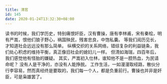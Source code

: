 ```yaml
---
title: 清官
id: 145
date: 2020-01-24T13:32:30+08:00
---
```



读书的时候，我们学历史，特别痛恨奸臣，汉有曹操，唐有李林甫，宋有秦桧，明有严嵩，恨他们狼子野心，祸国殃民，残害忠良，中饱私囊。 等我们阅历见长，才知道社会远远没有那么简单。 纵横交织的关系网络，错综复杂的利益链条，我们处心积虑的维持平衡，真正像旧社会的媳妇儿一样。 但清如海瑞，四百年后，我们感觉他有怪胎的嫌疑。 其实，严嵩初入仕林，谁知他不是一腔热血，为民请命呢？ 没有人是干净的，亦没有人能挣脱。 工作生活，一如漫漫取经路，散伙分行李容易，然而真经终是要取的，我们每一个人，都是负重前行。曹操也并非是奸臣，可是枭雄罢了。